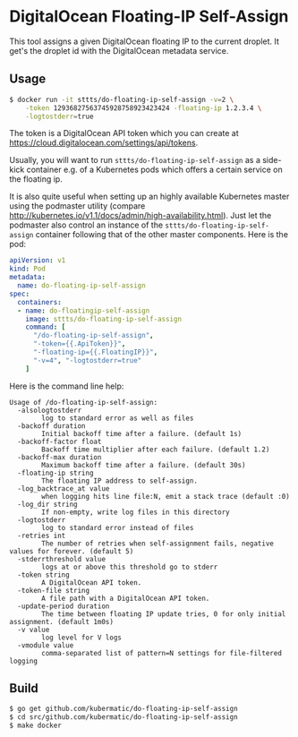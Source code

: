 # DigitalOcean Floating-IP Self-Assign

This tool assigns a given DigitalOcean floating IP to the current droplet. It get's the droplet id with the DigitalOcean metadata service.

## Usage

```bash
$ docker run -it sttts/do-floating-ip-self-assign -v=2 \
    -token 12936827563745928758923423424 -floating-ip 1.2.3.4 \
    -logtostderr=true
```

The token is a DigitalOcean API token which you can create at https://cloud.digitalocean.com/settings/api/tokens.

Usually, you will want to run `sttts/do-floating-ip-self-assign` as a side-kick container e.g. of a Kubernetes pods which offers a certain service on the floating ip.

It is also quite useful when setting up an highly available Kubernetes master using the podmaster utility (compare http://kubernetes.io/v1.1/docs/admin/high-availability.html). Just let the podmaster also control an instance of the `sttts/do-floating-ip-self-assign` container following that of the other master components. Here is the pod:

```yaml
apiVersion: v1
kind: Pod
metadata:
  name: do-floating-ip-self-assign
spec:
  containers:
  - name: do-floatingip-self-assign
    image: sttts/do-floating-ip-self-assign
    command: [
      "/do-floating-ip-self-assign",
      "-token={{.ApiToken}}",
      "-floating-ip={{.FloatingIP}}",
      "-v=4", "-logtostderr=true"
    ]
```

Here is the command line help:

```
Usage of /do-floating-ip-self-assign:
  -alsologtostderr
        log to standard error as well as files
  -backoff duration
        Initial backoff time after a failure. (default 1s)
  -backoff-factor float
        Backoff time multiplier after each failure. (default 1.2)
  -backoff-max duration
        Maximum backoff time after a failure. (default 30s)
  -floating-ip string
        The floating IP address to self-assign.
  -log_backtrace_at value
        when logging hits line file:N, emit a stack trace (default :0)
  -log_dir string
        If non-empty, write log files in this directory
  -logtostderr
        log to standard error instead of files
  -retries int
        The number of retries when self-assignment fails, negative values for forever. (default 5)
  -stderrthreshold value
        logs at or above this threshold go to stderr
  -token string
        A DigitalOcean API token.
  -token-file string
        A file path with a DigitalOcean API token.
  -update-period duration
        The time between floating IP update tries, 0 for only initial assignment. (default 1m0s)
  -v value
        log level for V logs
  -vmodule value
        comma-separated list of pattern=N settings for file-filtered logging
```

## Build

```bash
$ go get github.com/kubermatic/do-floating-ip-self-assign
$ cd src/github.com/kubermatic/do-floating-ip-self-assign
$ make docker
```
